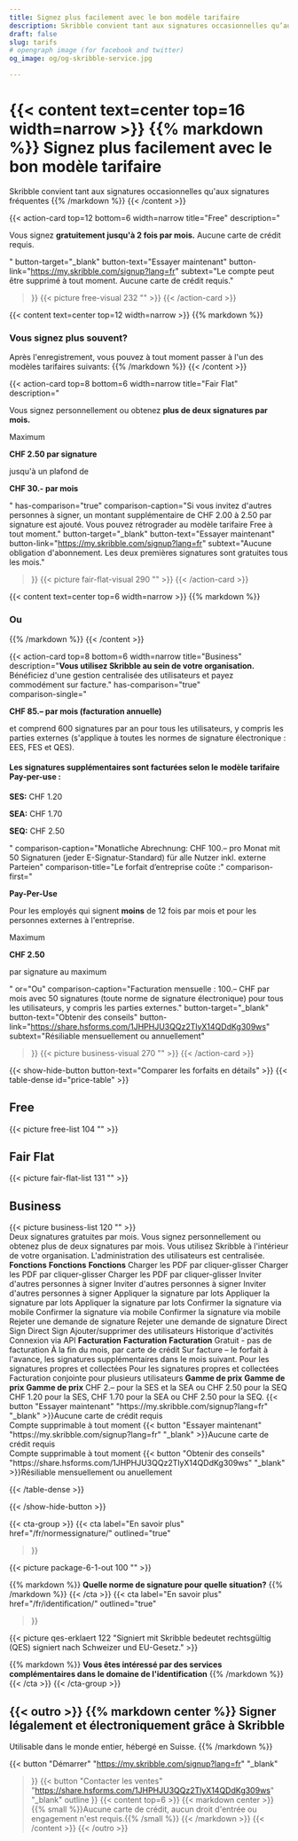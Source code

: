 ```yaml
---
title: Signez plus facilement avec le bon modèle tarifaire
description: Skribble convient tant aux signatures occasionnelles qu’aux signatures fréquentes. Comparer les forfaits en détails.
draft: false
slug: tarifs
# opengraph image (for facebook and twitter)
og_image: og/og-skribble-service.jpg

---
```


{{< content text=center top=16 width=narrow >}}
{{% markdown %}}
Signez plus facilement 
avec le bon modèle tarifaire
===============	
Skribble convient tant aux signatures occasionnelles
qu'aux signatures fréquentes
{{% /markdown %}}
{{< /content >}}

{{< action-card
  top=12
  bottom=6
  width=narrow
  title="Free"
  description="<p>Vous signez <strong>gratuitement jusqu'à 2 fois par mois.</strong> Aucune carte de crédit requis.</p>"
  button-target="_blank"
  button-text="Essayer maintenant"
  button-link="https://my.skribble.com/signup?lang=fr"
  subtext="Le compte peut être supprimé à tout moment. Aucune carte de crédit requis."
>}}
    {{< picture free-visual 232 "" >}}
{{< /action-card >}}

{{< content text=center top=12 width=narrow >}}
{{% markdown %}}
### Vous signez plus souvent?
Après l'enregistrement, vous pouvez à tout moment
passer à l'un des modèles tarifaires suivants:
{{% /markdown %}}
{{< /content >}}

{{< action-card
  top=8
  bottom=6
  width=narrow
  title="Fair Flat"
  description="<p>Vous signez personnellement ou obtenez <strong>plus de deux signatures par mois.</strong></p><p class='top-spaced'>Maximum</p><p><strong>CHF <span class='large'>2.50</span> par signature</strong></p><p>jusqu'à un plafond de</p><p><strong>CHF <span class='large'>30.-</span> par mois</strong></p>"
  has-comparison="true"
  comparison-caption="Si vous invitez d'autres personnes à signer, un montant supplémentaire de CHF 2.00 à 2.50 par signature est ajouté. Vous pouvez rétrograder au modèle tarifaire Free à tout moment."
  button-target="_blank"
  button-text="Essayer maintenant"
  button-link="https://my.skribble.com/signup?lang=fr"
  subtext="Aucune obligation d'abonnement. Les deux premières signatures sont gratuites tous les mois."
>}}
    {{< picture fair-flat-visual 290 "" >}}
{{< /action-card >}}

{{< content text=center top=6 width=narrow >}}
{{% markdown %}}
### Ou
{{% /markdown %}}
{{< /content >}}

{{< action-card
  top=8
  bottom=6
  width=narrow
  title="Business"
  description="<strong>Vous utilisez Skribble au sein de votre organisation.</strong> Bénéficiez d'une gestion centralisée des utilisateurs et payez commodément sur facture."
  has-comparison="true"  
  comparison-single="<p><strong>CHF <span class='large'>85.–</span> par mois (facturation annuelle)</strong></p>et comprend 600 signatures par an pour tous les utilisateurs, y compris les parties externes (s'applique à toutes les normes de signature électronique : EES, FES et QES).</p><h4><strong>Les signatures supplémentaires sont facturées selon le modèle tarifaire Pay-per-use :</strong></h4><p><strong>SES:</strong> CHF 1.20</p><p><strong>SEA:</strong> CHF 1.70</p><p><strong>SEQ:</strong> CHF 2.50</p>"
  comparison-caption="Monatliche Abrechnung: CHF 100.– pro Monat mit 50 Signaturen (jeder E-Signatur-Standard) für alle Nutzer inkl. externe Parteien"
  comparison-title="Le forfait d’entreprise coûte :"
  comparison-first="<p><strong>Pay-Per-Use</strong></p><p>Pour les employés qui signent <strong>moins</strong> de 12 fois par mois et pour les personnes externes à l'entreprise.</p><p class='top-spaced'>Maximum</p><p><strong>CHF <span class='large'>2.50</strong></span></p><p> par signature au maximum</p>"
  or="Ou"
  comparison-caption="Facturation mensuelle : 100.– CHF par mois avec 50 signatures (toute norme de signature électronique) pour tous les utilisateurs, y compris les parties externes."
  button-target="_blank"
  button-text="Obtenir des conseils"
  button-link="https://share.hsforms.com/1JHPHJU3QQz2TlyX14QDdKg309ws"
  subtext="Résiliable mensuellement ou annuellement"
>}}
    {{< picture business-visual 270 "" >}}
{{< /action-card >}}

{{< show-hide-button button-text="Comparer les forfaits en détails" >}}
{{< table-dense id="price-table" >}}
<thead>
<tr>
<th style="width: 33%;"><div class="header-with-image"><span><h2>Free</h2></span><span class="header-image">{{< picture free-list 104 "" >}}</span></div></th>
<th style="width: 33%;"><div class="header-with-image"><h2>Fair Flat</h2><span class="header-image">{{< picture fair-flat-list 131 "" >}}</span></div></th>
<th style="width: 33%;"><div class="header-with-image"><h2>Business</h2><span class="header-image">{{< picture business-list 120 "" >}}</span></div></th>
</tr>
</thead>

<tbody>
<tr>
<td>Deux signatures gratuites par mois.</td>
<td>Vous signez personnellement ou obtenez plus de deux signatures par mois.</td>
<td>Vous utilisez Skribble à l'intérieur de votre organisation. L'administration des utilisateurs est centralisée.</td>
</tr>

<tr>
<td><strong>Fonctions</strong></td>
<td><strong>Fonctions</strong></td>
<td><strong>Fonctions</strong></td>
</tr>

<tr>
<td>Charger les PDF par cliquer-glisser</td>
<td>Charger les PDF par cliquer-glisser</td>
<td>Charger les PDF par cliquer-glisser</td>
</tr>

<tr>
<td>Inviter d'autres personnes à signer</td>
<td>Inviter d'autres personnes à signer</td>
<td>Inviter d'autres personnes à signer</td>
</tr>

<tr>
<td>Appliquer la signature par lots</td>
<td>Appliquer la signature par lots</td>
<td>Appliquer la signature par lots</td>
</tr>

<tr>
<td>Confirmer la signature via mobile</td>
<td>Confirmer la signature via mobile</td>
<td>Confirmer la signature via mobile</td>
</tr>

<tr>
<td></td>
<td>Rejeter une demande de signature</td>
<td>Rejeter une demande de signature</td>
</tr>

<tr>
<td></td>
<td>Direct Sign</td>
<td>Direct Sign</td>
</tr>

<tr>
<td></td>
<td></td>
<td>Ajouter/supprimer des utilisateurs</td>
</tr>

<tr>
<td></td>
<td></td>
<td>Historique d'activités</td>
</tr>

<tr>
<td></td>
<td></td>
<td>Connexion via API</td>
</tr>

<tr>
<td><strong>Facturation</strong></td>
<td><strong>Facturation</strong></td>
<td><strong>Facturation</strong></td>
</tr>

<tr>
<td>Gratuit - pas de facturation</td>
<td>À la fin du mois, par carte de crédit</td>
<td>Sur facture – le forfait à l'avance, les signatures supplémentaires dans le mois suivant.</td>
</tr>

<tr>
<td></td>
<td>Pour les signatures propres et collectées</td>
<td>Pour les signatures propres et collectées</td>
</tr>

<tr>
<td></td>
<td></td>
<td>Facturation conjointe pour plusieurs utilisateurs</td>
</tr>

<tr>
<td><strong>Gamme de prix</strong></td>
<td><strong>Gamme de prix</strong></td>
<td><strong>Gamme de prix</strong></td>
</tr>

<tr>
<td></td>
<td>CHF 2.– pour la SES et la SEA  ou CHF 2.50 pour la SEQ</td>
<td>CHF 1.20 pour la SES, CHF 1.70 pour la SEA ou CHF 2.50 pour la SEQ.</td>
</tr>

<tr>
<td>{{< button
  "Essayer maintenant"
  "https://my.skribble.com/signup?lang=fr"
  "_blank"
>}}Aucune carte de crédit requis<br>Compte supprimable à tout moment</td>
<td>{{< button
  "Essayer maintenant"
  "https://my.skribble.com/signup?lang=fr"
  "_blank"
>}}Aucune carte de crédit requis<br>Compte supprimable à tout moment</td>
<td>{{< button
  "Obtenir des conseils"
  "https://share.hsforms.com/1JHPHJU3QQz2TlyX14QDdKg309ws"
  "_blank"
>}}Résiliable mensuellement ou anuellement</td>
</tr>

</tbody>

{{< /table-dense >}}

{{< /show-hide-button >}}

[//]: # (--------------------------------------------------------------------------------------------------------------)

{{< cta-group >}}
{{< cta
  label="En savoir plus"
  href="/fr/normessignature/"
  outlined="true"
>}}

{{< picture package-6-1-out 100 "" >}}

{{% markdown %}}
**Quelle norme de signature pour quelle situation?**
{{% /markdown %}}
{{< /cta >}}
{{< cta
  label="En savoir plus"
  href="/fr/identification/"
  outlined="true"
>}}

{{< picture qes-erklaert 122 "Signiert mit Skribble bedeutet rechtsgültig (QES) signiert nach Schweizer und EU-Gesetz." >}}

{{% markdown %}}
**Vous êtes intéressé par des services complémentaires dans le domaine de l'identification**
{{% /markdown %}}
{{< /cta >}}
{{< /cta-group >}}

[//]: # (--------------------------------------------------------------------------------------------------------------)

{{< outro >}}
{{% markdown center %}}
Signer légalement et électroniquement 
grâce à Skribble
---
Utilisable dans le monde entier, hébergé en Suisse.
{{% /markdown %}}

{{< button
  "Démarrer"
  "https://my.skribble.com/signup?lang=fr"
  "_blank"
>}}
{{< button
  "Contacter les ventes"
  "https://share.hsforms.com/1JHPHJU3QQz2TlyX14QDdKg309ws"
  "_blank"
  outline
>}}
{{< content top=6 >}}
{{< markdown center >}}
{{% small %}}Aucune carte de crédit, aucun droit d'entrée 
ou engagement n'est requis.{{% /small %}} 
{{< /markdown >}}
{{< /content >}}
{{< /outro >}}
